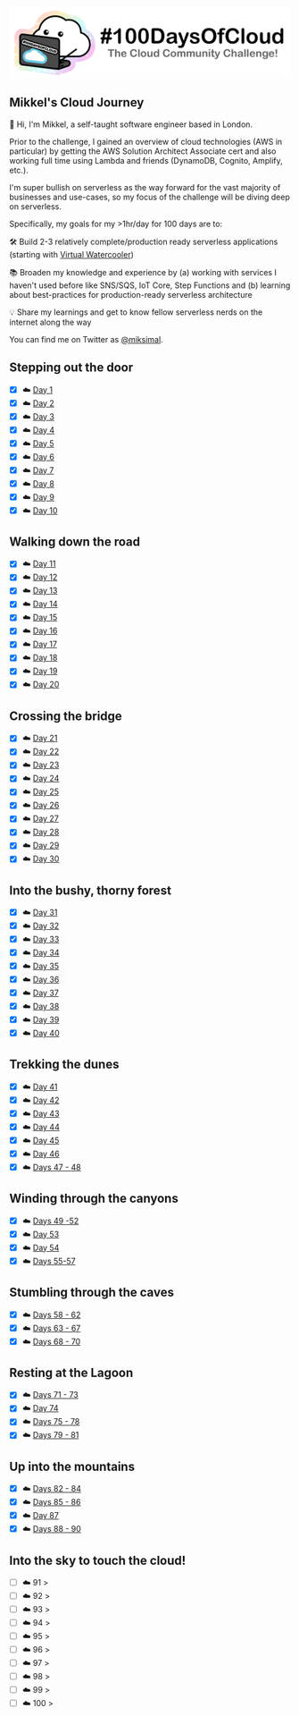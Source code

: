<p align="center">
  <img src="banner.png">
</p>

## Mikkel's Cloud Journey

👋 Hi, I'm Mikkel, a self-taught software engineer based in London.

Prior to the challenge, I gained an overview of cloud technologies (AWS in particular) by getting the AWS Solution Architect Associate cert and also working full time using Lambda and friends (DynamoDB, Cognito, Amplify, etc.).

I'm super bullish on serverless as the way forward for the vast majority of businesses and use-cases, so my focus of the challenge will be diving deep on serverless.

Specifically, my goals for my >1hr/day for 100 days are to:

🛠 Build 2-3 relatively complete/production ready serverless applications (starting with [Virtual Watercooler](https://virtualwatercooler.xyz))

📚 Broaden my knowledge and experience by (a) working with services I haven't used before like SNS/SQS, IoT Core, Step Functions and (b) learning about best-practices for production-ready serverless architecture

💡 Share my learnings and get to know fellow serverless nerds on the internet along the way


You can find me on Twitter as [@miksimal](https://twitter.com/miksimal).

## Stepping out the door

- [x] ☁️ [Day 1](https://twitter.com/miksimal/status/1278064161302478848?s=20)
- [x] ☁️ [Day 2](https://twitter.com/miksimal/status/1278431918007205892?s=20)
- [x] ☁️ [Day 3](https://twitter.com/miksimal/status/1278796370401517569?s=20)
- [x] ☁️ [Day 4](https://twitter.com/miksimal/status/1279092592836214784?s=20)
- [x] ☁️ [Day 5](https://twitter.com/miksimal/status/1279423450092834816?s=20)
- [x] ☁️ [Day 6](https://twitter.com/miksimal/status/1279875575298035713?s=20)
- [x] ☁️ [Day 7](https://twitter.com/miksimal/status/1280243967565664258?s=20)
- [x] ☁️ [Day 8](https://twitter.com/miksimal/status/1280543654533378050?s=20)
- [x] ☁️ [Day 9](https://twitter.com/miksimal/status/1280964108456792065?s=20)
- [x] ☁️ [Day 10](https://twitter.com/miksimal/status/1281344546991996928?s=20)

## Walking down the road

- [x] ☁️ [Day 11](https://twitter.com/miksimal/status/1281610728957456386?s=20)
- [x] ☁️ [Day 12](https://twitter.com/miksimal/status/1282064841411354624?s=20)
- [x] ☁️ [Day 13](https://twitter.com/miksimal/status/1282426489309364224?s=20)
- [x] ☁️ [Day 14](https://twitter.com/miksimal/status/1283154419195023362?s=20)
- [x] ☁️ [Day 15](https://twitter.com/miksimal/status/1283499134402658305?s=20)
- [x] ☁️ [Day 16](https://twitter.com/miksimal/status/1283873251295453185?s=20)
- [x] ☁️ [Day 17](https://twitter.com/miksimal/status/1284259859349868545?s=20)
- [x] ☁️ [Day 18](https://twitter.com/miksimal/status/1284953762415751168?s=20)
- [x] ☁️ [Day 19](https://twitter.com/miksimal/status/1285327695417683969?s=20)
- [x] ☁️ [Day 20](https://twitter.com/miksimal/status/1285628500439859207?s=20)

## Crossing the bridge

- [x] ☁️ [Day 21](https://twitter.com/miksimal/status/1286039803197300737?s=20)
- [x] ☁️ [Day 22](https://twitter.com/miksimal/status/1286415275605331969?s=20)
- [x] ☁️ [Day 23](https://twitter.com/miksimal/status/1286707097011466241?s=20)
- [x] ☁️ [Day 24](https://twitter.com/miksimal/status/1287039925645389824?s=20)
- [x] ☁️ [Day 25](https://twitter.com/miksimal/status/1287500617792073728?s=20)
- [x] ☁️ [Day 26](https://twitter.com/miksimal/status/1287855229833281536?s=20)
- [x] ☁️ [Day 27](https://twitter.com/miksimal/status/1288218459344707587?s=20)
- [x] ☁️ [Day 28](https://twitter.com/miksimal/status/1288589516748529664?s=20)
- [x] ☁️ [Day 29](https://twitter.com/miksimal/status/1288753698932502528?s=20)
- [x] ☁️ [Day 30](https://twitter.com/miksimal/status/1289161931954237441?s=20)

## Into the bushy, thorny forest

- [x] ☁️ [Day 31](https://twitter.com/miksimal/status/1289698054493413376?s=20)
- [x] ☁️ [Day 32](https://twitter.com/miksimal/status/1290057844679569408?s=20)
- [x] ☁️ [Day 33](https://twitter.com/miksimal/status/1290765907497816064?s=20)
- [x] ☁️ [Day 34](https://twitter.com/miksimal/status/1290765907497816064?s=20)
- [x] ☁️ [Day 35](https://twitter.com/miksimal/status/1291145673904132099?s=20)
- [x] ☁️ [Day 36](https://twitter.com/miksimal/status/1295089366075871237?s=20)
- [x] ☁️ [Day 37](https://twitter.com/miksimal/status/1295408333315334145?s=20)
- [x] ☁️ [Day 38](https://twitter.com/miksimal/status/1295830477933350913?s=20)
- [x] ☁️ [Day 39](https://twitter.com/miksimal/status/1296139867622199296?s=20)
- [x] ☁️ [Day 40](https://twitter.com/miksimal/status/1296553687112978432?s=20)

## Trekking the dunes

- [x] ☁️ [Day 41](https://twitter.com/miksimal/status/1296855835608412160?s=20)
- [x] ☁️ [Day 42](https://twitter.com/miksimal/status/1297238003031724032?s=20)
- [x] ☁️ [Day 43](https://twitter.com/miksimal/status/1297641877299236867?s=20)
- [x] ☁️ [Day 44](https://twitter.com/miksimal/status/1298351854745718785?s=20)
- [x] ☁️ [Day 45](https://twitter.com/miksimal/status/1298351854745718785?s=20)
- [x] ☁️ [Day 46](https://twitter.com/miksimal/status/1298729352964775938?s=20)
- [x] ☁️ [Days 47 - 48](https://twitter.com/miksimal/status/1299406460456235011?s=20)

## Winding through the canyons

- [x] ☁️ [Days 49 -52](https://twitter.com/miksimal/status/1300913490446684165?s=20)
- [x] ☁️ [Day 53](https://twitter.com/miksimal/status/1301270732127842305?s=20)
- [x] ☁️ [Day 54](https://twitter.com/miksimal/status/1301584455472160770?s=20)
- [x] ☁️ [Days 55-57](https://twitter.com/miksimal/status/1303449064906854400?s=20)

## Stumbling through the caves

- [x] ☁️ [Days 58 - 62](https://twitter.com/miksimal/status/1305171665991725059?s=20)
- [x] ☁️ [Days 63 - 67](https://twitter.com/miksimal/status/1306699341067890691?s=20)
- [x] ☁️ [Days 68 - 70](https://twitter.com/miksimal/status/1307765092042375168?s=20)

## Resting at the Lagoon

- [x] ☁️ [Days 71 - 73](https://twitter.com/miksimal/status/1308889338961440768?s=20)
- [x] ☁️ [Day 74](https://twitter.com/miksimal/status/1309242325516922880?s=20)
- [x] ☁️ [Days 75 - 78](https://twitter.com/miksimal/status/1310687791379034119?s=20)
- [x] ☁️ [Days 79 - 81](https://twitter.com/miksimal/status/1311775130528423940?s=20)

## Up into the mountains

- [x] ☁️ [Days 82 - 84](https://twitter.com/miksimal/status/1313224169321107457?s=20)
- [x] ☁️ [Days 85 - 86](https://twitter.com/miksimal/status/1313949858319994882?s=20)
- [x] ☁️ [Day 87](https://twitter.com/miksimal/status/1314317959440019460?s=20)
- [x] ☁️ [Days 88 - 90](https://twitter.com/miksimal/status/1315404554989600770?s=20)

## Into the sky to touch the cloud!

- [ ] ☁️ 91 > [](Journey/091/Readme.md)
- [ ] ☁️ 92 > [](Journey/092/Readme.md)
- [ ] ☁️ 93 > [](Journey/093/Readme.md)
- [ ] ☁️ 94 > [](Journey/094/Readme.md)
- [ ] ☁️ 95 > [](Journey/095/Readme.md)
- [ ] ☁️ 96 > [](Journey/096/Readme.md)
- [ ] ☁️ 97 > [](Journey/097/Readme.md)
- [ ] ☁️ 98 > [](Journey/098/Readme.md)
- [ ] ☁️ 99 > [](Journey/099/Readme.md)
- [ ] ☁️ 100 > [](Journey/100/Readme.md)
